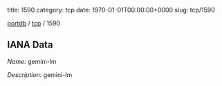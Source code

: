 title: 1590
category: tcp
date: 1970-01-01T00:00:00+0000
slug: tcp/1590

[portdb](/) / [tcp](/category/tcp.html) / 1590


## IANA Data

_Name:_ gemini-lm

_Description:_ gemini-lm


